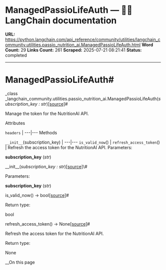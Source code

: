 # ManagedPassioLifeAuth — 🦜🔗 LangChain  documentation

**URL:** https://python.langchain.com/api_reference/community/utilities/langchain_community.utilities.passio_nutrition_ai.ManagedPassioLifeAuth.html
**Word Count:** 29
**Links Count:** 261
**Scraped:** 2025-07-21 08:21:41
**Status:** completed

---

# ManagedPassioLifeAuth\#

_class _langchain\_community.utilities.passio\_nutrition\_ai.ManagedPassioLifeAuth\(_subscription\_key : str_\)[\[source\]](https://python.langchain.com/api_reference/_modules/langchain_community/utilities/passio_nutrition_ai.html#ManagedPassioLifeAuth)\#     

Manage the token for the NutritionAI API.

Attributes

`headers` |    ---|---      Methods

`__init__`\(subscription\_key\) |    ---|---   `is_valid_now`\(\) |    `refresh_access_token`\(\) | Refresh the access token for the NutritionAI API.      Parameters:     

**subscription\_key** \(_str_\)

\_\_init\_\_\(_subscription\_key : str_\)[\[source\]](https://python.langchain.com/api_reference/_modules/langchain_community/utilities/passio_nutrition_ai.html#ManagedPassioLifeAuth.__init__)\#     

Parameters:     

**subscription\_key** \(_str_\)

is\_valid\_now\(\) → bool[\[source\]](https://python.langchain.com/api_reference/_modules/langchain_community/utilities/passio_nutrition_ai.html#ManagedPassioLifeAuth.is_valid_now)\#     

Return type:     

bool

refresh\_access\_token\(\) → None[\[source\]](https://python.langchain.com/api_reference/_modules/langchain_community/utilities/passio_nutrition_ai.html#ManagedPassioLifeAuth.refresh_access_token)\#     

Refresh the access token for the NutritionAI API.

Return type:     

None

__On this page